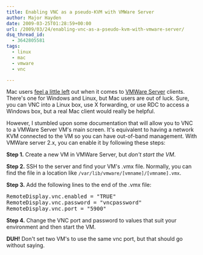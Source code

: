 ```yaml
---
title: Enabling VNC as a pseudo-KVM with VMWare Server
author: Major Hayden
date: 2009-03-25T01:28:59+00:00
url: /2009/03/24/enabling-vnc-as-a-pseudo-kvm-with-vmware-server/
dsq_thread_id:
  - 3642805581
tags:
  - linux
  - mac
  - vmware
  - vnc

---
```

Mac users [feel a little left][1] out when it comes to [VMWare Server][2] clients. There's one for Windows and Linux, but Mac users are out of luck. Sure, you can VNC into a Linux box, use X forwarding, or use RDC to access a Windows box, but a real Mac client would really be helpful.

However, I stumbled upon some documentation that will allow you to VNC to a VMWare Server VM's main screen. It's equivalent to having a network KVM connected to the VM so you can have out-of-band management. With VMWare server 2.x, you can enable it by following these steps:

**Step 1.** Create a new VM in VMWare Server, but _don't start the VM_.

**Step 2.** SSH to the server and find your VM's .vmx file. Normally, you can find the file in a location like `/var/lib/vmware/[vmname]/[vmname].vmx`.

**Step 3.** Add the following lines to the end of the .vmx file:

<pre lang="html">RemoteDisplay.vnc.enabled = "TRUE"
RemoteDisplay.vnc.password = "vncpassword"
RemoteDisplay.vnc.port = "5900"</pre>

**Step 4.** Change the VNC port and password to values that suit your environment and then start the VM.

**DUH!** Don't set two VM's to use the same vnc port, but that should go without saying.

 [1]: http://communities.vmware.com/thread/155201
 [2]: http://www.vmware.com/products/server/
